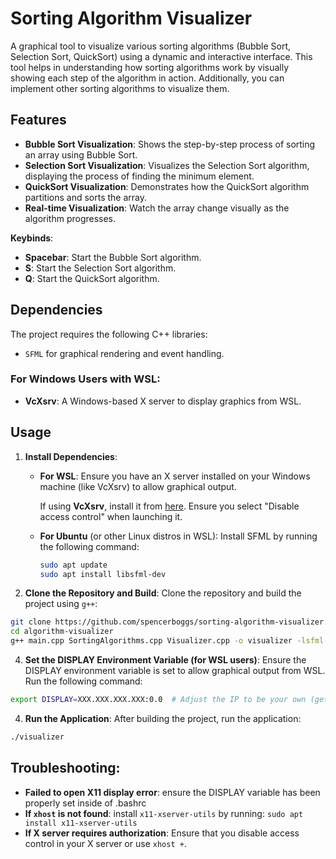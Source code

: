 # Sorting Algorithm Visualizer
A graphical tool to visualize various sorting algorithms (Bubble Sort, Selection Sort, QuickSort) using a dynamic and interactive interface. This tool helps in understanding how sorting algorithms work by visually showing each step of the algorithm in action. Additionally, you can implement other sorting algorithms to visualize them.

## Features
* **Bubble Sort Visualization**: Shows the step-by-step process of sorting an array using Bubble Sort.
* **Selection Sort Visualization**: Visualizes the Selection Sort algorithm, displaying the process of finding the minimum element.
* **QuickSort Visualization**: Demonstrates how the QuickSort algorithm partitions and sorts the array.
* **Real-time Visualization**: Watch the array change visually as the algorithm progresses.

**Keybinds**:
* **Spacebar**: Start the Bubble Sort algorithm.
* **S**: Start the Selection Sort algorithm.
* **Q**: Start the QuickSort algorithm.

## Dependencies
The project requires the following C++ libraries:
* `SFML` for graphical rendering and event handling.

### For Windows Users with WSL:
* **VcXsrv**: A Windows-based X server to display graphics from WSL.

## Usage
1. **Install Dependencies**:
   * **For WSL**:
     Ensure you have an X server installed on your Windows machine (like VcXsrv) to allow graphical output.
   
     If using **VcXsrv**, install it from [here](https://sourceforge.net/projects/vcxsrv/). Ensure you select "Disable access control" when launching it.

   * **For Ubuntu** (or other Linux distros in WSL):
     Install SFML by running the following command:

     ```bash
     sudo apt update
     sudo apt install libsfml-dev
     ```

2. **Clone the Repository and Build**:
   Clone the repository and build the project using `g++`: 

  ```bash
  git clone https://github.com/spencerboggs/sorting-algorithm-visualizer.git
  cd algorithm-visualizer
  g++ main.cpp SortingAlgorithms.cpp Visualizer.cpp -o visualizer -lsfml-graphics -lsfml-window -lsfml-system
  ```

4. **Set the DISPLAY Environment Variable (for WSL users)**:
  Ensure the DISPLAY environment variable is set to allow graphical output from WSL. Run the following command:
  
  ```bash
  export DISPLAY=XXX.XXX.XXX.XXX:0.0  # Adjust the IP to be your own (get this by running ipconfig in windows cmd)
  ```

4. **Run the Application**:
  After building the project, run the application:
  
  ```bash
  ./visualizer
  ```

## Troubleshooting:

* **Failed to open X11 display error**: ensure the DISPLAY variable has been properly set inside of .bashrc
* **If `xhost` is not found**: install `x11-xserver-utils` by running: `sudo apt install x11-xserver-utils`
* **If X server requires authorization**: Ensure that you disable access control in your X server or use `xhost +`.
